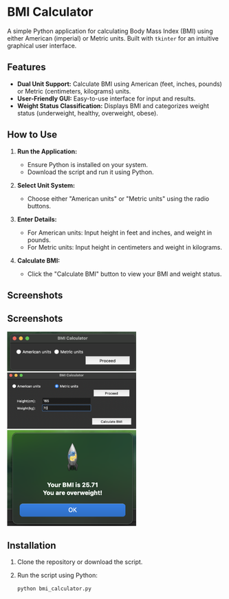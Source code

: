 # BMI Calculator

A simple Python application for calculating Body Mass Index (BMI) using either American (imperial) or Metric units. Built with `tkinter` for an intuitive graphical user interface.

## Features

- **Dual Unit Support:** Calculate BMI using American (feet, inches, pounds) or Metric (centimeters, kilograms) units.
- **User-Friendly GUI:** Easy-to-use interface for input and results.
- **Weight Status Classification:** Displays BMI and categorizes weight status (underweight, healthy, overweight, obese).

## How to Use

1. **Run the Application:**
   - Ensure Python is installed on your system.
   - Download the script and run it using Python.

2. **Select Unit System:**
   - Choose either "American units" or "Metric units" using the radio buttons.

3. **Enter Details:**
   - For American units: Input height in feet and inches, and weight in pounds.
   - For Metric units: Input height in centimeters and weight in kilograms.

4. **Calculate BMI:**
   - Click the "Calculate BMI" button to view your BMI and weight status.

## Screenshots

## Screenshots

<img src="bmi_ss1.png" width="300" alt="Screenshot 1" />
<img src="bmi_ss2.png" width="300" alt="Screenshot 2" />
<img src="bmi_ss3.png" width="300" alt="Screenshot 3" />

## Installation

1. Clone the repository or download the script.
2. Run the script using Python:

   ```bash
   python bmi_calculator.py
